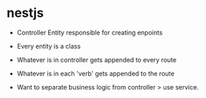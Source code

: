 # nestjs

- Controller Entity responsible for creating enpoints

- Every entity is a class

- Whatever is in controller gets appended to every route

- Whatever is in each 'verb' gets appended to the route

- Want to separate business logic from controller > use service.
